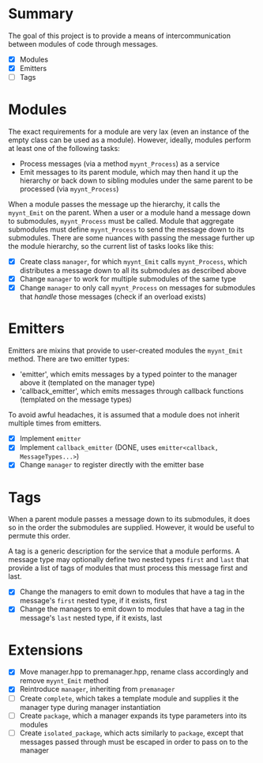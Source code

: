# Summary
The goal of this project is to provide a means of intercommunication between modules of code through messages.

- [x] Modules
- [x] Emitters
- [ ] Tags

# Modules
The exact requirements for a module are very lax (even an instance of the empty class can be used as a module).
However, ideally, modules perform at least one of the following tasks:

- Process messages (via a method `myynt_Process`) as a service
- Emit messages to its parent module, which may then hand it up the hierarchy or back down to sibling modules under the same parent to be processed (via `myynt_Process`)

When a module passes the message up the hierarchy, it calls the `myynt_Emit` on the parent.
When a user or a module hand a message down to submodules, `myynt_Process` must be called.
Module that aggregate submodules must define `myynt_Process` to send the message down to its submodules.
There are some nuances with passing the message further up the module hierarchy, so the current list of tasks looks like this:

- [x] Create class `manager`, for which `myynt_Emit` calls `myynt_Process`, which distributes a message down to all its submodules as described above
- [x] Change `manager` to work for multiple submodules of the same type
- [x] Change `manager` to only call `myynt_Process` on messages for submodules that *handle* those messages (check if an overload exists)

# Emitters
Emitters are mixins that provide to user-created modules the `myynt_Emit` method.
There are two emitter types:
- 'emitter', which emits messages by a typed pointer to the manager above it (templated on the manager type)
- 'callback_emitter', which emits messages through callback functions (templated on the message types)

To avoid awful headaches, it is assumed that a module does not inherit multiple times from emitters.

- [x] Implement `emitter`
- [x] Implement `callback_emitter` (DONE, uses `emitter<callback, MessageTypes...>`)
- [x] Change `manager` to register directly with the emitter base

# Tags
When a parent module passes a message down to its submodules, it does so in the order the submodules are supplied. However, it would be useful to permute this order. 

A tag is a generic description for the service that a module performs.
A message type may optionally define two nested types `first` and `last` that provide a list of tags of modules that must process this message first and last.

- [x] Change the managers to emit down to modules that have a tag in the message's `first` nested type, if it exists, first
- [x] Change the managers to emit down to modules that have a tag in the message's `last` nested type, if it exists, last

# Extensions

- [x] Move manager.hpp to premanager.hpp, rename class accordingly and remove `myynt_Emit` method
- [x] Reintroduce `manager`, inheriting from `premanager`
- [ ] Create `complete`, which takes a template module and supplies it the manager type during manager instantiation
- [ ] Create `package`, which a manager expands its type parameters into its modules
- [ ] Create `isolated_package`, which acts similarly to `package`, except that messages passed through must be escaped in order to pass on to the manager